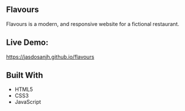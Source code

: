 ## Flavours
Flavours is a modern, and responsive website for a fictional restaurant.

## Live Demo:
https://jasdosanjh.github.io/flavours

## Built With
* HTML5
* CSS3
* JavaScript
